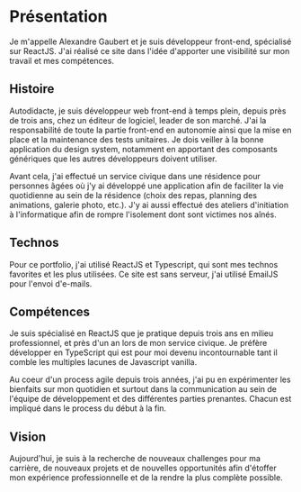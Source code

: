 # Présentation
Je m'appelle Alexandre Gaubert et je suis développeur front-end, spécialisé sur ReactJS. J'ai réalisé ce site dans l'idée d'apporter une visibilité sur mon travail et mes compétences.

## Histoire
Autodidacte, je suis développeur web front-end à temps plein, depuis près de trois ans, chez un éditeur de logiciel, leader de son marché.
J'ai la responsabilité de toute la partie front-end en autonomie ainsi que la mise en place et la maintenance des tests unitaires.
Je dois veiller à la bonne application du design system, notamment en apportant des composants génériques que les autres développeurs doivent utiliser.

Avant cela, j'ai effectué un service civique dans une résidence pour personnes âgées où j'y ai développé une application afin de faciliter la vie quotidienne au sein de la résidence (choix des repas, planning des animations, galerie photo, etc.).
J'y ai aussi effectué des ateliers d'initiation à l'informatique afin de rompre l'isolement dont sont victimes nos aînés.

## Technos
Pour ce portfolio, j'ai utilisé ReactJS et Typescript, qui sont mes technos favorites et les plus utilisées. Ce site est sans serveur, j'ai utilisé EmailJS pour l'envoi d'e-mails.

## Compétences
Je suis spécialisé en ReactJS que je pratique depuis trois ans en milieu professionnel, et près d'un an lors de mon service civique.
Je préfère développer en TypeScript qui est pour moi devenu incontournable tant il comble les multiples lacunes de Javascript vanilla.

Au coeur d'un process agile depuis trois années, j'ai pu en expérimenter les bienfaits sur mon quotidien et surtout dans la communication au sein de l'équipe de développement et des différentes parties prenantes. Chacun est impliqué dans le process du début à la fin.

## Vision
Aujourd'hui, je suis à la recherche de nouveaux challenges pour ma carrière, de nouveaux projets et de nouvelles opportunités afin d'étoffer mon expérience professionnelle et de la rendre la plus complète possible.